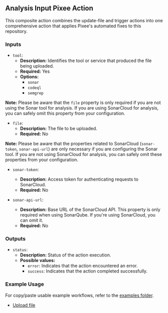## Analysis Input Pixee Action

This composite action combines the update-file and trigger actions into one comprehensive action that applies Pixee's automated fixes to this repository.

### Inputs

- `tool`:
    - **Description:** Identifies the tool or service that produced the file being uploaded.
    - **Required:** Yes
    - **Options:**
        - `sonar`
        - `codeql`
        - `semgrep`

**Note:** Please be aware that the `file` property is only required if you are not using the Sonar tool for analysis. If you are using SonarCloud for analysis, you can safely omit this property from your configuration.

- `file`:
    - **Description:** The file to be uploaded.
    - **Required:** No

**Note:** Please be aware that the properties related to SonarCloud (`sonar-token`, `sonar-api-url`) are only necessary if you are configuring the Sonar tool. If you are not using SonarCloud for analysis, you can safely omit these properties from your configuration.

- `sonar-token`:
    - **Description:** Access token for authenticating requests to SonarCloud.
    - **Required:** No

- `sonar-api-url`:
    - **Description:** Base URL of the SonarCloud API. This property is only required when using SonarQube. If you're using SonarCloud, you can omit it.
    - **Required:** No

### Outputs

- `status`:
    - **Description:** Status of the action execution.
    - **Possible values:**
        - `error`: Indicates that the action encountered an error.
        - `success`: Indicates that the action completed successfully.

### Example Usage

For copy/paste usable example workflows, refer to the [examples folder](../examples).

- [Upload file](../examples/upload-file.yml)
